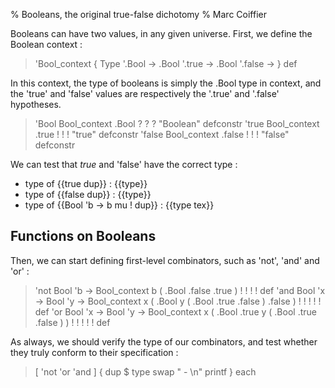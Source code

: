 % Booleans, the original true-false dichotomy
% Marc Coiffier

Booleans can have two values, in any given universe.
First, we define the Boolean context :

> 'Bool_context { Type '.Bool -> .Bool '.true -> .Bool '.false -> } def

In this context, the type of booleans is simply the .Bool type in
context, and the 'true' and 'false' values are respectively the '.true'
and '.false' hypotheses.

> 'Bool Bool_context .Bool ? ? ? "Boolean" defconstr
> 'true Bool_context .true ! ! ! "true"    defconstr 
> 'false Bool_context .false ! ! ! "false" defconstr

We can test that $true$ and 'false' have the correct type :

  - type of {{true dup}} : {{type}}
  - type of {{false dup}} : {{type}}
  - type of {{Bool 'b -> b mu ! dup}} : {{type tex}}

Functions on Booleans
---------------------

Then, we can start defining first-level combinators, such as 'not', 'and' and 'or' :

> 'not Bool 'b -> Bool_context b ( .Bool .false .true ) ! ! ! ! def
> 'and Bool 'x -> Bool 'y -> Bool_context x ( .Bool y ( .Bool .true .false ) .false ) ! ! ! ! ! def
> 'or Bool 'x -> Bool 'y -> Bool_context x ( .Bool .true y ( .Bool .true .false ) ) ! ! ! ! ! def

As always, we should verify the type of our combinators, and test
whether they truly conform to their specification :

> [ 'not 'or 'and ] { dup $ type swap "  - $%s : %l$\n" printf } each
